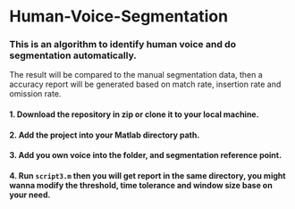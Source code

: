 # Human-Voice-Segmentation

### This is an algorithm to identify human voice and do segmentation automatically. 
The result will be compared to the manual segmentation data, then a accuracy report 
will be generated based on match rate, insertion rate and omission rate.

#### 1. Download the repository in zip or clone it to your local machine.
#### 2. Add the project into your Matlab directory path.
#### 3. Add you own voice into the folder, and segmentation reference point.
#### 4. Run `script3.m` then you will get report in the same directory, you might wanna modify the threshold, time tolerance and window size base on your need.
